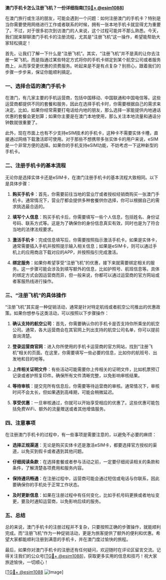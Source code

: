 **澳门手机卡怎么注册飞机？一份详细指南[[TG💪+ @esim1088](https://t.me/s/esim1088)]**

在澳门旅行或生活的朋友，可能会遇到一个问题：如何注册澳门的手机卡？特别是当你需要使用网络进行工作或者联系的时候，拥有一张本地手机卡就显得尤为重要了。不过，对于很多初次到访澳门的人来说，这个过程可能并不那么熟悉。今天，我们就来聊聊澳门手机卡的注册流程，尤其是“注册飞机”这一操作，希望能帮助大家轻松搞定！

首先，让我们了解一下什么是“注册飞机”。其实，“注册飞机”并不是真的让你去注册一架飞机，而是指通过某些特定方式将你的手机卡绑定到某个航空公司或者服务商上，从而享受更优惠的资费服务。听起来是不是有点复杂？别担心，跟着我们的步骤一步步来，保证你能顺利搞定。

### 一、选择合适的澳门手机卡

在澳门，有几家主要的手机运营商，包括中国移动、中国联通和中国电信等。这些运营商都提供不同的套餐和服务，因此在选择手机卡时，你需要根据自己的需求来决定。比如，如果你经常需要打电话给内地的朋友，那么选择一家能提供内地通话优惠的套餐会更划算；如果你主要是在澳门本地使用，那么关注本地流量和通话分钟数就很重要了。

此外，现在市面上也有不少支持eSIM技术的手机卡，这种卡不需要实体卡槽，直接通过网络下载激活即可使用。对于那些不想携带多张实体卡的用户来说，eSIM是一个非常方便的选择。如果你的手机支持eSIM功能，不妨考虑一下这种新型的手机卡。

### 二、注册手机卡的基本流程

无论你是选择实体卡还是eSIM卡，在澳门注册手机卡的基本流程大致相同。以下是具体步骤：

1. **购买手机卡**：首先，你需要前往当地的营业厅或者授权经销商购买一张澳门手机卡。通常情况下，营业厅都会提供多种套餐供你选择，你可以根据自己的需求挑选最合适的。

2. **填写个人信息**：购买手机卡后，你需要填写一些个人信息，包括姓名、身份证号码、联系方式等。这是为了确保你的身份信息真实有效，同时也是为了符合当地的法律法规要求。

3. **激活手机卡**：完成信息填写后，你需要按照指示激活手机卡。如果是实体卡，通常需要插入手机并按照提示输入相关信息；如果是eSIM卡，则可以通过手机上的应用商店下载对应的APP，并按照指引完成激活。

4. **绑定服务**：如果你希望享受“注册飞机”的优惠，接下来就需要绑定相关的服务。这一步骤可能会涉及到填写额外的信息，比如护照号、航班信息等。具体的绑定方式会因运营商而异，但一般来说，你都可以通过运营商的官方网站或者客服热线进行操作。

### 三、“注册飞机”的具体操作

“注册飞机”其实是一种促销活动，通常是针对特定航线或者航空公司推出的优惠政策。如果你想参与这类活动，可以按照以下步骤操作：

1. **确认支持的航空公司**：首先，你需要确认你的手机卡是否支持你所乘坐的航空公司。通常，各大运营商会在其官网上列出支持的航空公司名单，你可以提前查询清楚。

2. **登录运营商官网**：进入你所使用的手机卡运营商的官方网站，找到“注册飞机”相关的页面。在这里，你需要填写一些必要的信息，比如你的航班号、出发地和目的地等。

3. **上传相关证明文件**：有些活动可能需要你上传相关的证明文件，比如机票预订记录或者护照复印件。确保所有文件清晰完整，以免影响审核结果。

4. **等待审核**：提交完所有信息后，你需要等待运营商的审核。通常情况下，审核时间不会太长，但如果遇到高峰期，可能会稍微延迟。

5. **享受优惠**：一旦审核通过，你就可以开始享受相应的优惠了。这些优惠可能包括免费WiFi、额外的流量赠送或者其他增值服务。

### 四、注意事项

在注册澳门手机卡的过程中，有一些事项是需要注意的，以避免不必要的麻烦：

- **选择正规渠道**：无论是购买实体卡还是激活eSIM卡，都要选择官方授权的渠道，以免买到假卡或者遇到其他问题。
  
- **仔细阅读条款**：在选择套餐或者参与活动之前，一定要仔细阅读相关的条款和条件，了解清楚各项费用和服务内容。

- **保持通讯畅通**：在注册过程中，运营商可能会通过短信或电话与你联系，因此要确保你的手机处于正常工作状态。

- **及时更新信息**：如果在注册过程中有任何变化，比如手机号码更换或者地址变更，要及时通知运营商，以免影响后续的服务。

### 五、总结

总的来说，澳门手机卡的注册过程并不复杂，只要按照正确的步骤操作，就能顺利完成。而“注册飞机”作为一种促销活动，更是为旅客提供了额外的便利和优惠。希望大家都能顺利注册到满意的手机卡，并在澳门度过愉快的旅程。

最后，如果你对澳门手机卡的注册还有任何疑问，欢迎随时在评论区留言交流。记得关注我们的公众号[[TG💪+ @esim1088](https://t.me/s/esim1088)]，获取更多实用的信息和技巧！祝大家旅途愉快，一切顺心！

[[TG💪+ @esim1088](https://t.me/s/esim1088) ![Image](https://i.postimg.cc/4NQfJmqS/Snipaste-2025-05-13-00-14-12.png)]